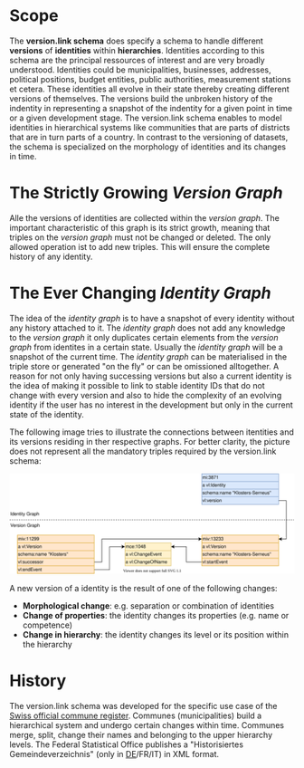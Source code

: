 # Scope
The **version.link schema** does specify a schema to handle different **versions** of **identities** within **hierarchies**. Identities according to this schema are the principal ressources of interest and are very broadly understood. Identities could be municipalities, businesses, addresses, political positions, budget entities, public authorities, measurement stations et cetera. These identities all evolve in their state thereby creating different versions of themselves. The versions build the unbroken history of the indentity in representing a snapshot of the indentity for a given point in time or a given development stage. The version.link schema enables to model identities in hierarchical systems like communities that are parts of districts that are in turn parts of a country. In contrast to the versioning of datasets, the schema is specialized on the morphology of identities and its changes in time. 

# The Strictly Growing *Version Graph*
Alle the versions of identities are collected within the *version graph*. The important characteristic of this graph is its strict growth, meaning that triples on the *version graph* must not be changed or deleted. The only allowed operation ist to add new triples. This will ensure the complete history of any identity.

# The Ever Changing *Identity Graph*
The idea of the *identity graph* is to have a snapshot of every identity without any history attached to it. The *identity graph* does not add any knowledge to the *version graph* it only duplicates certain elements from the *version graph* from identites in a certain state. Usually the *identity graph* will be a snapshot of the current time. The *identity graph* can be materialised in the triple store or generated "on the fly" or can be omissioned alltogether. A reason for not only having successing versions but also a current identity is the idea of making it possible to link to stable identity IDs that do not change with every version and also to hide the complexity of an evolving identity if the user has no interest in the development but only in the current state of the identity. 

The following image tries to illustrate the connections between itentities and its versions residing in ther respective graphs. For better clarity, the picture does not represent all the mandatory triples required by the version.link schema:

![Basic version.link schema structure](./img/basics.svg)

A new version of a identity is the result of one of the following changes:

* **Morphological change**: e.g. separation or combination of identities
* **Change of properties**: the identity changes its properties (e.g. name or competence)
* **Change in hierarchy**: the identity changes its level or its position within the hierarchy

# History
The version.link schema was developed for the specific use case of the [Swiss official commune register](https://www.bfs.admin.ch/bfs/en/home/basics/swiss-official-commune-register.html). Communes (municipalities) build a hierarchical system and undergo certain changes within time. Communes merge, split, change their names and belonging to the upper hierarchy levels. The Federal Statistical Office publishes a "Historisiertes Gemeindeverzeichnis" (only in [DE](https://www.bfs.admin.ch/bfs/de/home/grundlagen/agvch/historisiertes-gemeindeverzeichnis.html)/FR/IT) in XML format.
